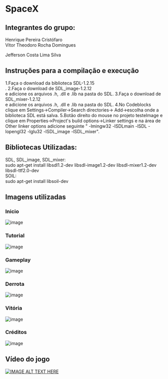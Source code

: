 <h1> SpaceX </h1>
 
<h2>Integrantes do grupo:</h2>
Henrique Pereira Cristófaro<br>
Vitor Theodoro Rocha Domingues<br>
<p>Jefferson Costa Lima Silva</p>

<h2>Instruções para a compilação e execução</h2>

1.Faça o download da biblioteca SDL-1.2.15<br>.
2.Faça o download de SDL_image-1.2.12<br> e adicione os arquivos .h, .dll e .lib na pasta do SDL.
3.Faça o download de SDL_mixer-1.2.12<br> e adicione os arquivos .h, .dll e .lib na pasta do SDL.
4.No Codeblocks clique em Settings->Compiler->Search directories-> Add->escolha onde a biblioteca SDL está salva.
5.Botão direito do mouse no projeto testeImage e clique em Properties->Project's build options->Linker settings e na área de Other linker options adicione  seguinte " -lmingw32 -lSDLmain -lSDL -lopengl32 -lglu32 -lSDL_image
-lSDL_mixer".



 
<h2>Bibliotecas Utilizadas:</h2>

SDL, SDL_image, SDL_mixer:<br> 
sudo apt-get install libsdl1.2-dev libsdl-image1.2-dev libsdl-mixer1.2-dev libsdl-ttf2.0-dev <br> 
SOIL: <br> 
sudo apt-get install libsoil-dev <br> 

 
<h2>Imagens utilizadas</h2>
 
 <h3>Inicio</h3>

![image](https://user-images.githubusercontent.com/72466642/110223248-35b27400-7eb5-11eb-8ace-bd9fc2916566.png)

 <h3>Tutorial</h3>

![image](https://user-images.githubusercontent.com/72466642/110223855-9641b100-7eb5-11eb-86df-4c0edca63415.png)

 <h3>Gameplay</h3>

![image](https://user-images.githubusercontent.com/72466642/110223867-b5404300-7eb5-11eb-8e1c-0d31a1cfb479.png)

<h3>Derrota</h3>

![image](https://user-images.githubusercontent.com/72466642/110223871-bffad800-7eb5-11eb-8ca5-b38a69d3f86d.png)

<h3>Vitória</h3>

![image](https://user-images.githubusercontent.com/72466642/110223892-e15bc400-7eb5-11eb-99c6-7bcb1f13bc14.png)

<h3>Créditos</h3>

![image](https://user-images.githubusercontent.com/72466642/110223896-ea4c9580-7eb5-11eb-8324-ac6fc58a8e3b.png)

<h2>Vídeo do jogo</h2>

[![IMAGE ALT TEXT HERE](https://user-images.githubusercontent.com/72466642/110234342-b77fbd00-7f08-11eb-916b-f8bc776cbd95.png)](https://www.youtube.com/watch?v=XNN8ufNjfm0)














